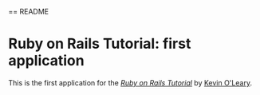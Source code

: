 == README

# Ruby on Rails Tutorial: first application

This is the first application for the
[*Ruby on Rails Tutorial*](http://railstutorial.org/)
by [Kevin O'Leary](http://olearykm.com/).
